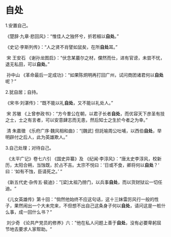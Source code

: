 # 自处

1.安置自己。

​	《楚辞·九章·悲回风》：“惟佳人之独怀兮，折若椒以**自处**。”

​	《史记·李斯列传》：“人之贤不肖譬如鼠矣，在所**自处**耳。”

​	  宋  王安石 《谢孙龙图启》：“伏念某蕞尔之材，儻然而仕，进有官谤，未尝不忧，退无私田，可以**自处**。”

​	 孙中山 《革命最后一定成功》：“如果陈炯明再打回广州，试问商团诸君何以**自处**呢？”

2.犹自居；自持。

​	《宋书·刘湛传》：“既不能以礼**自处**，又不能以礼处人。”

​	 宋 苏辙 《上曾参政书》：“方今羣公在朝，以君子长者**自处**，而优容天下彦圣有技之士，士之有言者，可以安意肆志而无患，然后知士之生於今者之为幸。”

​	清  朱嘉徵  《乐府广序·魏风相和曲》：“[魏武] 但託喻周公吐哺，以西伯**自处**，举明辟付之后人，此为英雄欺人。”

3.自己处理；对待自己。

​	《太平广记》卷七六引 《国史异纂》及 《纪闻·李淳风》：“唐太史李淳风，校新历，太阳合朔，当蚀既，於占不吉。太宗不悦曰：’日或不食，卿将何以**自处**？‘ 曰：‘如有不蚀，臣请死之。’ “

​	《新五代史·杂传五·裴迪》：”[梁]太祖乃牓门，以兵事**自处**，而以货财狱讼一切任迪。“

​	《儿女英雄传》第十回：”倘然他始终不应这句话，这十三妹雷厉风行一般的性子，果然闹出一个大未完来，不但想不出自己这条身子何以**自处**，请问这是一桩什么事，成一回什么书？“

​	刘少奇 《论共产党员的修养》六：”他在私人问题上善于**自处**，没有必要卑躬屈节地去要求人家帮助。“

